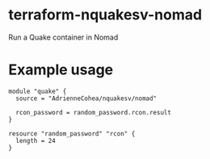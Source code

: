 # terraform-nquakesv-nomad
Run a Quake container in Nomad

# Example usage

```
module "quake" {
  source = "AdrienneCohea/nquakesv/nomad"

  rcon_password = random_password.rcon.result
}

resource "random_password" "rcon" {
  length = 24
}

```
